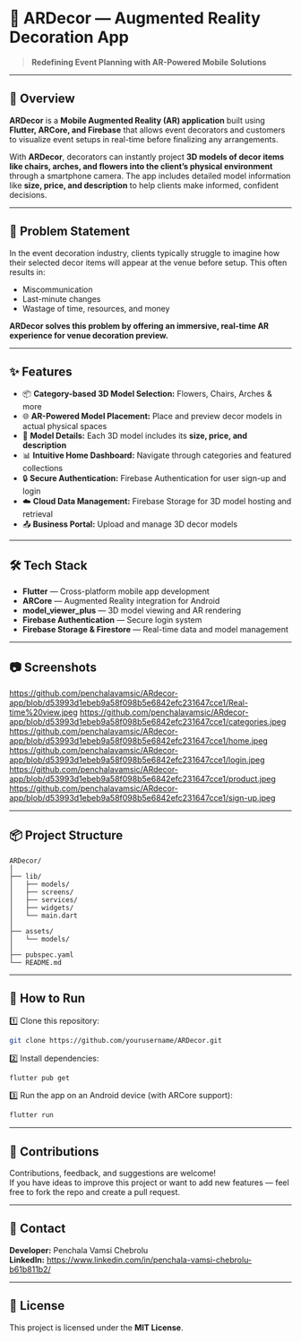 
# 📱 ARDecor — Augmented Reality Decoration App  

> **Redefining Event Planning with AR-Powered Mobile Solutions**

---

## 📖 Overview  

**ARDecor** is a **Mobile Augmented Reality (AR) application** built using **Flutter, ARCore, and Firebase** that allows event decorators and customers to visualize event setups in real-time before finalizing any arrangements.  

With **ARDecor**, decorators can instantly project **3D models of decor items like chairs, arches, and flowers into the client’s physical environment** through a smartphone camera. The app includes detailed model information like **size, price, and description** to help clients make informed, confident decisions.

---

## 🎯 Problem Statement  

In the event decoration industry, clients typically struggle to imagine how their selected decor items will appear at the venue before setup. This often results in:
- Miscommunication
- Last-minute changes
- Wastage of time, resources, and money  

**ARDecor solves this problem by offering an immersive, real-time AR experience for venue decoration preview.**

---

## ✨ Features  

- 📦 **Category-based 3D Model Selection:** Flowers, Chairs, Arches & more  
- 🌐 **AR-Powered Model Placement:** Place and preview decor models in actual physical spaces  
- 📝 **Model Details:** Each 3D model includes its **size, price, and description**  
- 📊 **Intuitive Home Dashboard:** Navigate through categories and featured collections  
- 🔒 **Secure Authentication:** Firebase Authentication for user sign-up and login  
- ☁️ **Cloud Data Management:** Firebase Storage for 3D model hosting and retrieval  
- 📤 **Business Portal:** Upload and manage 3D decor models  

---

## 🛠️ Tech Stack  

- **Flutter** — Cross-platform mobile app development  
- **ARCore** — Augmented Reality integration for Android  
- **model_viewer_plus** — 3D model viewing and AR rendering  
- **Firebase Authentication** — Secure login system  
- **Firebase Storage & Firestore** — Real-time data and model management  

---

## 📷 Screenshots  

https://github.com/penchalavamsic/ARdecor-app/blob/d53993d1ebeb9a58f098b5e6842efc231647cce1/Real-time%20view.jpeg
https://github.com/penchalavamsic/ARdecor-app/blob/d53993d1ebeb9a58f098b5e6842efc231647cce1/categories.jpeg
https://github.com/penchalavamsic/ARdecor-app/blob/d53993d1ebeb9a58f098b5e6842efc231647cce1/home.jpeg
https://github.com/penchalavamsic/ARdecor-app/blob/d53993d1ebeb9a58f098b5e6842efc231647cce1/login.jpeg
https://github.com/penchalavamsic/ARdecor-app/blob/d53993d1ebeb9a58f098b5e6842efc231647cce1/product.jpeg
https://github.com/penchalavamsic/ARdecor-app/blob/d53993d1ebeb9a58f098b5e6842efc231647cce1/sign-up.jpeg

---

## 📦 Project Structure  

```
ARDecor/
│
├── lib/
│   ├── models/
│   ├── screens/
│   ├── services/
│   ├── widgets/
│   └── main.dart
│
├── assets/
│   └── models/
│
├── pubspec.yaml
└── README.md
```

---

## 🚀 How to Run  

1️⃣ Clone this repository:
```bash
git clone https://github.com/yourusername/ARDecor.git
```

2️⃣ Install dependencies:
```bash
flutter pub get
```

3️⃣ Run the app on an Android device (with ARCore support):
```bash
flutter run
```

---

## 🤝 Contributions  

Contributions, feedback, and suggestions are welcome!  
If you have ideas to improve this project or want to add new features — feel free to fork the repo and create a pull request.

---

## 📧 Contact  

**Developer:** Penchala Vamsi Chebrolu  
**LinkedIn:** https://www.linkedin.com/in/penchala-vamsi-chebrolu-b61b811b2/  

---

## 📜 License  

This project is licensed under the **MIT License**.

